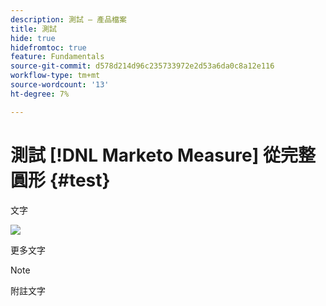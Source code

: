 ```yaml
---
description: 測試 — 產品檔案
title: 測試
hide: true
hidefromtoc: true
feature: Fundamentals
source-git-commit: d578d214d96c235733972e2d53a6da0c8a12e116
workflow-type: tm+mt
source-wordcount: '13'
ht-degree: 7%

---
```


# 測試 [!DNL Marketo Measure] 從完整圓形 {#test}

文字

![](assets/drilldown_3.gif)

更多文字

>[!NOTE]
>
>附註文字
